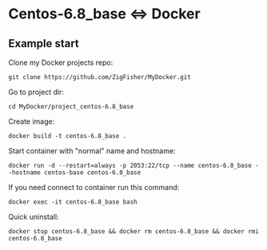 Centos-6.8_base <=> Docker
==========================

## Example start

Clone my Docker projects repo:

	git clone https://github.com/ZigFisher/MyDocker.git

Go to project dir:

	cd MyDocker/project_centos-6.8_base

Create image:

	docker build -t centos-6.8_base .

Start container with "normal" name and hostname:

	docker run -d --restart=always -p 2053:22/tcp --name centos-6.8_base --hostname centos-base centos-6.8_base

If you need connect to container run this command:

	docker exec -it centos-6.8_base bash

Quick uninstall:

	docker stop centos-6.8_base && docker rm centos-6.8_base && docker rmi centos-6.8_base

